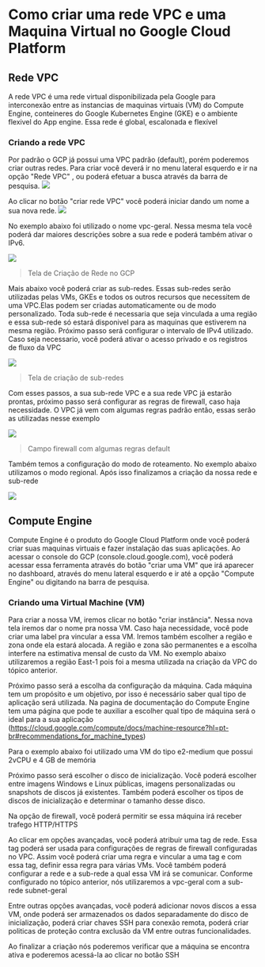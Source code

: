 # Como criar uma rede VPC e uma Maquina Virtual no Google Cloud Platform

## Rede VPC

A rede VPC é uma rede virtual disponibilizada pela Google para interconexão entre as instancias de maquinas virtuais (VM) do Compute Engine, conteineres do Google Kubernetes Engine (GKE) e o ambiente flexivel do App engine. Essa rede é global, escalonada e flexível


### Criando a rede VPC

Por padrão o GCP já possui uma VPC padrão (default), porém poderemos criar outras redes. Para criar você deverá ir no menu lateral esquerdo e ir na opção "Rede VPC" , ou poderá  efetuar a busca através da barra de pesquisa.
![](/images/menu-vpc.JPG)

Ao clicar no botão "criar rede VPC" você poderá iniciar dando um nome a sua nova rede. 
![](/images/dashboard-vpc.JPG)

No exemplo abaixo foi utilizado o nome vpc-geral. Nessa mesma tela você poderá dar maiores descrições sobre a sua rede e poderá também ativar o IPv6.

![](/images/criar-rede.JPG)
> Tela de Criação de Rede no GCP

Mais abaixo você poderá criar as sub-redes. Essas sub-redes serão utilizadas pelas VMs, GKEs e todos os outros recursos que necessitem de uma VPC.Elas podem ser criadas automaticamente ou de modo personalizado. Toda sub-rede é necessaria que seja vinculada a uma região e essa sub-rede só estará disponivel para as maquinas que estiverem na mesma região. Próximo passo será configurar o intervalo de IPv4 utilizado. Caso seja necessario, você poderá ativar o acesso privado e os registros de fluxo da VPC

![](/images/editar-subrede.JPG)
> Tela de criação de sub-redes

Com esses passos, a sua sub-rede VPC e a sua rede VPC já estarão prontas, próximo passo será configurar as regras de firewall, caso haja necessidade. O VPC já vem com algumas regras padrão então, essas serão as utilizadas nesse exemplo

![](/images/firewall.jpg)
> Campo firewall com algumas regras default

Também temos a configuração do modo de roteamento. No exemplo abaixo utilizamos o modo regional. Após isso finalizamos a criação da nossa rede e sub-rede

![](/images/roteamento.JPG)
> 

## Compute Engine

Compute Engine é o produto do Google Cloud Platform onde você poderá criar suas maquinas virtuais e fazer instalação das suas aplicações. Ao acessar o console do GCP (console.cloud.google.com), você poderá acessar essa ferramenta através do botão "criar uma VM" que irá aparecer no dashboard, através do menu lateral esquerdo e ir até a opção "Compute Engine" ou digitando na barra de pesquisa.

### Criando uma Virtual Machine (VM)

Para criar a nossa VM, iremos clicar no botão "criar instância". Nessa nova tela iremos dar o nome pra nossa VM. Caso haja necessidade, você pode criar uma label pra vincular a essa VM. Iremos também escolher a região e zona onde ela estará alocada. A região e zona são permanentes e a escolha interfere na estimativa mensal de custo da VM. No exemplo abaixo utilizaremos a região East-1 pois foi a mesma utilizada na criação da VPC do tópico anterior.

Próximo passo será a escolha da configuração da máquina. Cada máquina tem um propósito e um objetivo, por isso é necessário saber qual tipo de aplicação será utilizada. Na pagina de documentação do Compute Engine tem uma página que pode te auxiliar a escolher qual tipo de máquina será o ideal para a sua aplicação (https://cloud.google.com/compute/docs/machine-resource?hl=pt-br#recommendations_for_machine_types)

Para o exemplo abaixo foi utilizado uma VM do tipo e2-medium que possui 2vCPU e 4 GB de memória

Próximo passo será escolher o disco de inicialização. Você poderá escolher entre imagens Windows e Linux públicas, imagens personalizadas ou snapshots de discos já existentes. Também poderá escolher os tipos de discos de inicialização e determinar o tamanho desse disco.

Na opção de firewall, você poderá permitir se essa máquina irá receber trafego HTTP/HTTPS

Ao clicar em opções avançadas, você poderá atribuir uma tag de rede. Essa tag poderá ser usada para configurações de regras de firewall configuradas no VPC. Assim você poderá criar uma regra e vincular a uma tag e com essa tag, definir essa regra para várias VMs. Você também poderá configurar a rede e a sub-rede a qual essa VM irá se comunicar. Conforme configurado no tópico anterior, nós utilizaremos a vpc-geral com a sub-rede subnet-geral

Entre outras opções avançadas, você poderá adicionar novos discos a essa VM, onde poderá ser armazenados os dados separadamente do disco de inicialização, poderá criar chaves SSH para conexão remota, poderá criar politicas de proteção contra exclusão da VM entre outras funcionalidades.

Ao finalizar a criação nós poderemos verificar que a máquina se encontra ativa e poderemos acessá-la ao clicar no botão SSH 